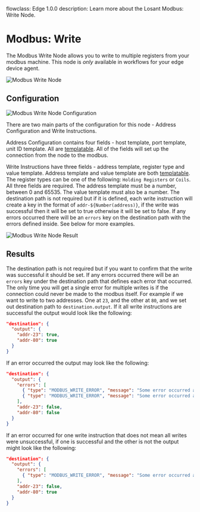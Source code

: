 flowclass: Edge 1.0.0
description: Learn more about the Losant Modbus: Write Node.

# Modbus: Write

The Modbus Write Node allows you to write to multiple registers from your modbus machine. This node is *only* available in workflows for your edge device agent.

![Modbus Write Node](/images/workflows/data/modbus-write-node.png "Modbus Write Node")

## Configuration

![Modbus Write Node Configuration](/images/workflows/data/modbus-write-node-configuration.png "Modbus Write Node Configuration")

There are two main parts of the configuration for this node - Address Configuration and Write Instructions.

Address Configuration contains four fields - host template, port template, unit ID template. All are [templatable](/workflows/accessing-payload-data/#string-templates). All of the fields will set up the connection from the node to the modbus.

Write Instructions have three fields - address template, register type and value template. Address template and value template are both [templatable](/workflows/accessing-payload-data/#string-templates). The register types can be one of the following: `Holding Registers` or `Coils`. All three fields are required. The address template must be a number, between 0 and 65535. The value template must also be a number. The destination path is not required but if it is defined, each write instruction will create a key in the format of `addr-${Number(address)}`, if the write was successful then it will be set to true otherwise it will be set to false. If any errors occurred there will be an `errors` key on the destination path with the errors defined inside. See below for more examples.

![Modbus Write Node Result](/images/workflows/data/modbus-write-node-result.png "Modbus Write Node Result")

## Results

The destination path is not required but if you want to confirm that the write was successful it should be set. If any errors occurred there will be an `errors` key under the destination path that defines each error that occurred. The only time you will get a single error for multiple writes is if the connection could never be made to the modbus itself. For example if we want to write to two addresses. One at `23`, and the other at `80`, and we set out destination path to `destination.output`. If it all write instructions are successful the output would look like the following:

```json
"destination": {
  "output": {
    "addr-23": true,
    "addr-80": true
  }
}
```

If an error occurred the output may look like the following:

```json
"destination": {
  "output": {
    "errors": [
      { "type": "MODBUS_WRITE_ERROR", "message": "Some error occurred at 23" },
      { "type": "MODBUS_WRITE_ERROR", "message": "Some error occurred at 80" },
    ],
    "addr-23": false,
    "addr-80": false
  }
}
```

If an error occurred for one write instruction that does not mean all writes were unsuccessful, if one is successful and the other is not the output might look like the following:

```json
"destination": {
  "output": {
    "errors": [
      { "type": "MODBUS_WRITE_ERROR", "message": "Some error occurred at 23" },
    ],
    "addr-23": false,
    "addr-80": true
  }
}
```
